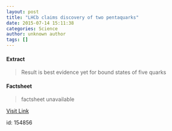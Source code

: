 ```yaml
---
layout: post
title: "LHCb claims discovery of two pentaquarks"
date: 2015-07-14 15:11:38
categories: Science
author: unknown author
tags: []
---
```



#### Extract
>Result is best evidence yet for bound states of five quarks

#### Factsheet
>factsheet unavailable

[Visit Link](http://physicsworld.com/cws/article/news/2015/jul/14/lhcb-claims-discovery-of-two-pentaquarks)

id:  154856
